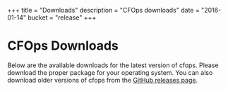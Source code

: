 +++
title = "Downloads"
description = "CFOps downloads"
date = "2016-01-14"
bucket = "release"
+++

# CFOps Downloads

Below are the available downloads for the latest version of cfops. Please
download the proper package for your operating system. You can also download
older versions of cfops from the
[GitHub releases page](https://github.com/pivotalservices/cfops/releases).

